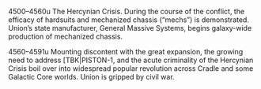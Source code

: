 4500–4560u
The Hercynian Crisis. During the course of the conflict, the efficacy of hardsuits and mechanized chassis (“mechs”) is demonstrated. Union’s state manufacturer, General Massive Systems, begins galaxy-wide production of mechanized chassis.

4560–4591u
Mounting discontent with the great expansion, the growing need to address [TBK|PISTON-1, and the acute criminality of the Hercynian Crisis boil over into widespread popular revolution across Cradle and some Galactic Core worlds. Union is gripped by civil war.